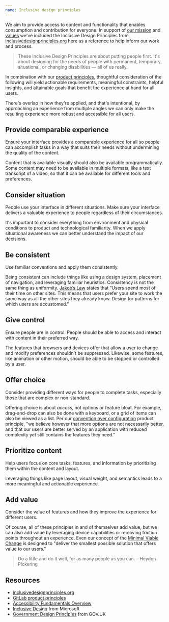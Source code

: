 ```yaml
---
name: Inclusive design principles
---
```


We aim to provide access to content and functionality that enables consumption and contribution for everyone. In support of [our mission](https://about.gitlab.com/company/mission/) and [values](https://about.gitlab.com/handbook/values/) we've included the Inclusive Design Principles from [inclusivedesignprinciples.org](https://inclusivedesignprinciples.org/) here as a reference to help inform our work and process.

> These Inclusive Design Principles are about putting people first. It's about designing for the needs of people with permanent, temporary, situational, or changing disabilities — all of us really.

In combination with our [product principles](https://about.gitlab.com/handbook/product/product-principles/#our-product-principles), thoughtful consideration of the following will yield actionable requirements, meaningful constraints, helpful insights, and attainable goals that benefit the experience at hand for all users.

There's overlap in how they're applied, and that's intentional, by approaching an experience from multiple angles we can only make the resulting experience more robust and accessible for all users.

## Provide comparable experience

Ensure your interface provides a comparable experience for all so people can accomplish tasks in a way that suits their needs without undermining the quality of the content.

Content that is available visually should also be available programmatically. Some content may need to be available in multiple formats, like a text transcript of a video, so that it can be available for different tools and preferences.

## Consider situation

People use your interface in different situations. Make sure your interface delivers a valuable experience to people regardless of their circumstances.

It's important to consider everything from environment and physical conditions to product and technological familiarity. When we apply situational awareness we can better understand the impact of our decisions.

## Be consistent

Use familiar conventions and apply them consistently.

Being consistent can include things like using a design system, placement of navigation, and leveraging familiar heuristics. Consistency is not the same thing as uniformity. [Jakob’s Law](https://www.nngroup.com/videos/jakobs-law-internet-ux/) states that “Users spend most of their time on other sites. This means that users prefer your site to work the same way as all the other sites they already know. Design for patterns for which users are accustomed.”

## Give control

Ensure people are in control. People should be able to access and interact with content in their preferred way.

The features that browsers and devices offer that allow a user to change and modify preferences shouldn't be suppressed. Likewise, some features, like animation or other motion, should be able to be stopped or controlled by a user.

## Offer choice

Consider providing different ways for people to complete tasks, especially those that are complex or non-standard.

Offering choice is about _access_, not options or feature bloat. For example, drag-and-drop can also be done with a keyboard, or a grid of items can also be viewed as a list. Per our [convention over configuration](https://about.gitlab.com/handbook/product/product-principles/#convention-over-configuration) product principle, "we believe however that more options are not necessarily better, and that our users are better served by an application with reduced complexity yet still contains the features they need."

## Prioritize content

Help users focus on core tasks, features, and information by prioritizing them within the content and layout.

Leveraging things like page layout, visual weight, and semantics leads to a more meaningful and actionable experience. 

## Add value

Consider the value of features and how they improve the experience for different users.

Of course, all of these principles in and of themselves add value, but we can also add value by leveraging device capabilities or removing friction points throughout an experience. Even our concept of the [Minimal Viable Change](https://about.gitlab.com/handbook/product/product-principles/#the-minimal-viable-change-mvc) is designed to "deliver the smallest possible solution that offers value to our users."

>Do a little and do it well, for as many people as you can. – Heydon Pickering

## Resources

- [inclusivedesignprinciples.org](https://inclusivedesignprinciples.org/)
- [GitLab product principles](https://about.gitlab.com/handbook/product/product-principles/#our-product-principles)
- [Accessibility Fundamentals Overview](https://www.w3.org/WAI/fundamentals/)
- [Inclusive Design](https://www.microsoft.com/design/inclusive/) from Microsoft
- [Government Design Principles](https://www.gov.uk/guidance/government-design-principles) from GOV.UK
